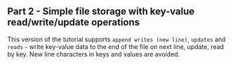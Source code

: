 ## Part 2 - Simple file storage with key-value read/write/update operations ##

This version of the tutorial supports `append writes (new line)`, `updates` and `reads` - write key-value data to 
the end of the file on next line, update, read by key. New line characters in keys and values are avoided.
